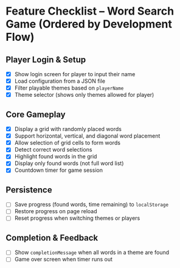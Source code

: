 # Feature Checklist – Word Search Game (Ordered by Development Flow)

## Player Login & Setup
- [x] Show login screen for player to input their name
- [x] Load configuration from a JSON file
- [x] Filter playable themes based on `playerName`
- [x] Theme selector (shows only themes allowed for player)

## Core Gameplay
- [x] Display a grid with randomly placed words
- [x] Support horizontal, vertical, and diagonal word placement
- [x] Allow selection of grid cells to form words
- [x] Detect correct word selections
- [x] Highlight found words in the grid
- [x] Display only found words (not full word list)
- [x] Countdown timer for game session

## Persistence
- [ ] Save progress (found words, time remaining) to `localStorage`
- [ ] Restore progress on page reload
- [ ] Reset progress when switching themes or players

## Completion & Feedback
- [ ] Show `completionMessage` when all words in a theme are found
- [ ] Game over screen when timer runs out
